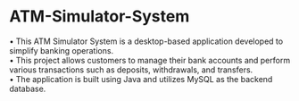 # ATM-Simulator-System
•	This ATM Simulator System is a desktop-based application developed to simplify banking operations. <br>
•	This project allows customers to manage their bank accounts and perform various transactions such as deposits,    withdrawals, and transfers.<br>
•	The application is built using Java and utilizes MySQL as the backend database. <br>
